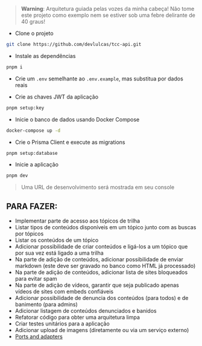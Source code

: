 > **Warning**: Arquitetura guiada pelas vozes da minha cabeça! Não tome este projeto como exemplo nem se estiver sob uma febre delirante de 40 graus!

- Clone o projeto

```bash
git clone https://github.com/devlulcas/tcc-api.git
```

- Instale as dependências

```bash
pnpm i
```

- Crie um `.env` semelhante ao `.env.example`, mas substitua por dados reais

- Crie as chaves JWT da aplicação

```bash
pnpm setup:key
```

- Inicie o banco de dados usando Docker Compose

```bash
docker-compose up -d
```

- Crie o Prisma Client e execute as migrations

```bash
pnpm setup:database
```

- Inicie a aplicação

```bash
pnpm dev
```

> Uma URL de desenvolvimento será mostrada em seu console

## PARA FAZER:

- Implementar parte de acesso aos tópicos de trilha
- Listar tipos de conteúdos disponíveis em um tópico junto com as buscas por tópicos
- Listar os conteúdos de um tópico
- Adicionar possibilidade de criar conteúdos e ligá-los a um tópico que por sua vez está ligado a uma trilha
- Na parte de adição de conteúdos, adicionar possibilidade de enviar markdown (este deve ser gravado no banco como HTML já processado)
- Na parte de adição de conteúdos, adicionar lista de sites bloqueados para evitar spam
- Na parte de adição de vídeos, garantir que seja publicado apenas vídeos de sites com embeds confiáveis
- Adicionar possibilidade de denuncia dos conteúdos (para todos) e de banimento (para admins)
- Adicionar listagem de conteúdos denunciados e banidos
- Refatorar código para obter uma arquitetura limpa
- Criar testes unitários para a aplicação
- Adicionar upload de imagens (diretamente ou via um serviço externo)
- [Ports and adapters](https://medium.com/bemobi-tech/ports-adapters-architecture-ou-arquitetura-hexagonal-b4b9904dad1a)
